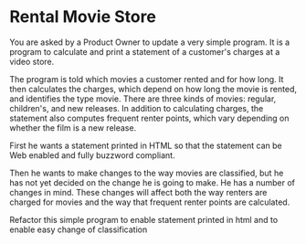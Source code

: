# **Rental Movie Store**

You are asked by a Product Owner to update a very simple program. It is a program to calculate and print a statement of a customer's charges at a video store. 

The program is told which movies a customer rented and for how long. It then calculates the charges, which depend on how long the movie is rented, and identifies the type movie. There are three kinds of movies: regular, children's, and new releases. In addition to calculating charges, the statement also computes frequent renter points, which vary depending on whether the film is a new release.


First he wants a statement printed in HTML so that the statement can be Web enabled and fully buzzword compliant. 

Then he wants to make changes to the way movies are classified, but he has not yet decided on the change he is going to make. He has a number of changes in mind. These changes will affect both the way renters are charged for movies and the way that frequent renter points are calculated. 

Refactor this simple program to enable statement printed in html and to enable easy change of classification